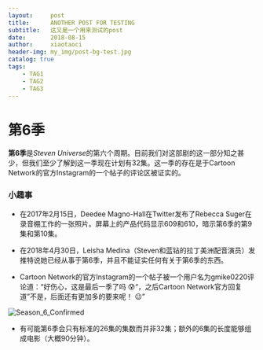 ```yaml
---
layout:     post
title:      ANOTHER POST FOR TESTING
subtitle:   这又是一个用来测试的post
date:       2018-08-15
author:     xiaotaoci
header-img: my_img/post-bg-test.jpg
catalog: true
tags:
    - TAG1
    - TAG2
    - TAG3
---
```




# 第6季

<b>第6季</b>是<i>Steven Universe</i>的第六个周期。目前我们对这部剧的这一部分知之甚少，但我们至少了解到这一季现在计划有32集。这一季的存在是于Cartoon Network的官方Instagram的一个帖子的评论区被证实的。



### 小趣事

- 在2017年2月15日，Deedee Magno-Hall在Twitter发布了Rebecca Suger在录音棚工作的一张照片。屏幕上的产品代码显示609和610，暗示第6季的第9集和第10集。

- 在2018年4月30日，Leisha Medina（Steven和蓝钻的拉丁美洲配音演员）发推特说她已经从事于第6季，并且不能证实任何有关于第6季的东西。

- Cartoon Network的官方Instagram的一个帖子被一个用户名为gmike0220评论道：“好伤心，这是最后一季了吗 😰“，之后Cartoon Network官方回复道”不是，后面还有更加多的要来呢！ 😉”

![Season_6_Confirmed](https://vignette.wikia.nocookie.net/steven-universe/images/6/6f/Season6Confirmed.jpeg/revision/latest?cb=20180622075443)

- 有可能第6季会只有标准的26集的集数而并非32集；额外的6集的长度能够组成电影（大概90分钟）。
